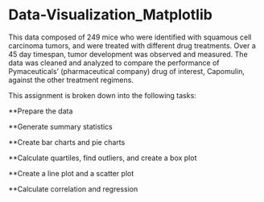 # Data-Visualization_Matplotlib



This data composed of 249 mice who were identified with squamous cell carcinoma tumors, and were treated with different drug treatments. Over a 45 day timespan, tumor development was observed and measured. The data was cleaned and analyzed to compare the performance of Pymaceuticals’ (pharmaceutical company) drug of interest, Capomulin, against the other treatment regimens.



This assignment is broken down into the following tasks:

**Prepare the data

**Generate summary statistics

**Create bar charts and pie charts

**Calculate quartiles, find outliers, and create a box plot

**Create a line plot and a scatter plot

**Calculate correlation and regression

